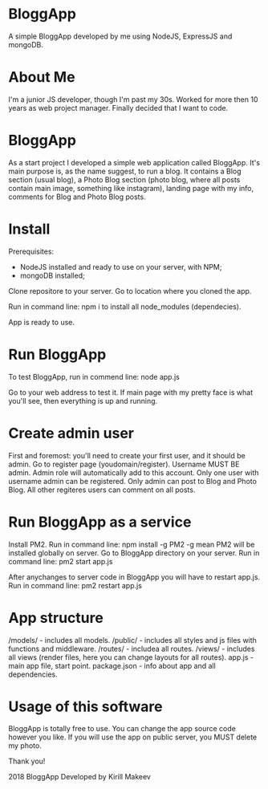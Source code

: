 # BloggApp
A simple BloggApp developed by me using NodeJS, ExpressJS and mongoDB.

# About Me
I'm a junior JS developer, though I'm past my 30s. Worked for more then 10 years as web project manager.
Finally decided that I want to code.

# BloggApp
As a start project I developed a simple web application called BloggApp. It's main purpose is, as the name suggest, to run a blog.
It contains a Blog section (usual blog), a Photo Blog section (photo blog, where all posts contain main image, something like instagram), landing page with my info, comments for Blog and Photo Blog posts.

# Install
Prerequisites:
- NodeJS installed and ready to use on your server, with NPM;
- mongoDB installed;

Clone repositore to your server.
Go to location where you cloned the app.

Run in command line:
npm i
to install all node_modules (dependecies).

App is ready to use.

# Run BloggApp
To test BloggApp, run in commend line:
node app.js

Go to your web address to test it. If main page with my pretty face is what you'll see, then everything is up and running.

# Create admin user
First and foremost: you'll need to create your first user, and it should be admin.
Go to register page (youdomain/register).
Username MUST BE admin. Admin role will automatically add to this account. Only one user with username admin can be registered.
Only admin can post to Blog and Photo Blog. All other regiteres users can comment on all posts.

# Run BloggApp as a service
Install PM2.
Run in command line:
npm install -g PM2
-g mean PM2 will be installed globally on server.
Go to BloggApp directory on your server.
Run in command line:
pm2 start app.js

After anychanges to server code in BloggApp you will have to restart app.js. Run in command line:
pm2 restart app.js

# App structure
/models/ - includes all models.
/public/ - includes all styles and js files with functions and middleware.
/routes/ - includea all routes.
/views/ - includes all views (render files, here you can change layouts for all routes).
app.js - main app file, start point.
package.json - info about app and all dependencies.

# Usage of this software
BloggApp is totally free to use. You can change the app source code however you like.
If you will use the app on public server, you MUST delete my photo.

Thank you!

2018
BloggApp
Developed by Kirill Makeev
